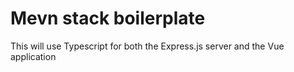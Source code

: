 # Mevn stack boilerplate

This will use Typescript for both the Express.js server and the Vue application
